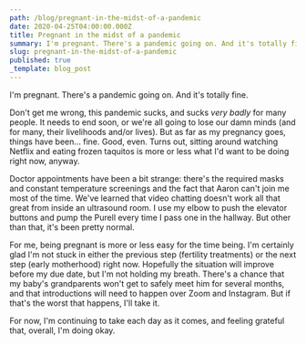 ```yaml
---
path: /blog/pregnant-in-the-midst-of-a-pandemic
date: 2020-04-25T04:00:00.000Z
title: Pregnant in the midst of a pandemic
summary: I'm pregnant. There's a pandemic going on. And it's totally fine.
slug: pregnant-in-the-midst-of-a-pandemic
published: true
_template: blog_post
---
```





I'm pregnant. There's a pandemic going on. And it's totally fine.

Don't get me wrong, this pandemic sucks, and sucks _very badly_ for many people. It needs to end soon, or we're all going to lose our damn minds (and for many, their livelihoods and/or lives). But as far as my pregnancy goes, things have been... fine. Good, even. Turns out, sitting around watching Netflix and eating frozen taquitos is more or less what I'd want to be doing right now, anyway.

Doctor appointments have been a bit strange: there's the required masks and constant temperature screenings and the fact that Aaron can't join me most of the time. We've learned that video chatting doesn't work all that great from inside an ultrasound room. I use my elbow to push the elevator buttons and pump the Purell every time I pass one in the hallway. But other than that, it's been pretty normal.

For me, being pregnant is more or less easy for the time being. I'm certainly glad I'm not stuck in either the previous step (fertility treatments) or the next step (early motherhood) right now. Hopefully the situation will improve before my due date, but I'm not holding my breath. There's a chance that my baby's grandparents won't get to safely meet him for several months, and that introductions will need to happen over Zoom and Instagram. But if that's the worst that happens, I'll take it.

For now, I'm continuing to take each day as it comes, and feeling grateful that, overall, I'm doing okay.
